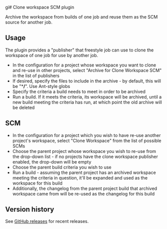 gi# Clone workspace SCM plugin

Archive the workspace from builds of one job and reuse them as the SCM source for another job.

## Usage

The plugin provides a "publisher" that freestyle job can use to clone the workspace of one job for use by another job.

-   In the configuration for a project whose workspace you want to clone and re-use in other projects, select "Archive for Clone Workspace SCM" in the list of publishers
-   If desired, specify the files to include in the archive - by default, this will be "\***/**". Use Ant-style globs
-   Specify the criteria a build needs to meet in order to be archived
-   Run a build.
    If it meets the criteria, its workspace will be archived, until a new build meeting the criteria has run, at which point the old archive will be deleted

## SCM

-   In the configuration for a project which you wish to have re-use another project's workspace, select "Clone Workspace" from the list of possible SCMs
-   Choose the parent project whose workspace you wish to re-use from the drop-down list - if no projects have the clone workspace publisher enabled, the drop-down will be empty
-   Choose the parent build criteria you wish to use
-   Run a build - assuming the parent project has an archived workspace meeting the criteria in question, it'll be expanded and used as the workspace for this build
-   Additionally, the changelog from the parent project build that archived workspace came from will be re-used as the changelog for this build

## Version history

See [GitHub releases](https://github.com/jenkinsci/jenkins-clone-workspace-scm-plugin/releases) for recent releases.
